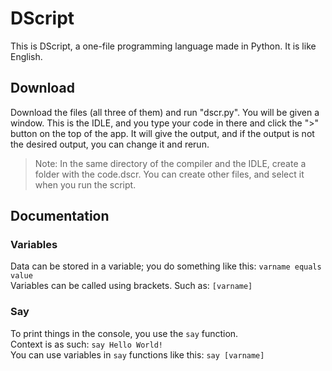 # DScript
This is DScript, a one-file programming language made in Python. It is like English.
## Download
Download the files (all three of them) and run "dscr.py". You will be given a window. This is the IDLE, and you type your code in there and click the ">" button on the top of the app. It will give the output, and if the output is not the desired output, you can change it and rerun.  
> Note: In the same directory of the compiler and the IDLE, create a folder with the code.dscr. You can create other files, and select it when you run the script.
## Documentation
### Variables
Data can be stored in a variable; you do something like this: ```varname equals value```  
Variables can be called using brackets. Such as: ```[varname]```
### Say
To print things in the console, you use the ```say``` function.  
Context is as such: ```say Hello World!```  
You can use variables in ```say``` functions like this: ```say [varname]```
